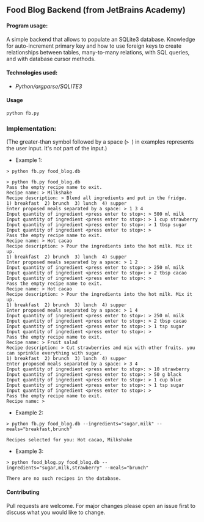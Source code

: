 ## Food Blog Backend (from JetBrains Academy)

#### Program usage: 
A simple backend that allows to populate an SQLite3 database. Knowledge for auto-increment primary key and how to use foreign keys to create relationships between tables, many-to-many relations, with SQL queries, and with database cursor methods.

#### Technologies used:
- *Python/argparse/SQLITE3*

#### Usage 
```
python fb.py
```

### Implementation:
(The greater-than symbol followed by a space (```> ```) in examples represents the user input. It's not part of the input.)

- Example 1: 

```
> python fb.py food_blog.db
```

```
> python fb.py food_blog.db
Pass the empty recipe name to exit.
Recipe name: > Milkshake
Recipe description: > Blend all ingredients and put in the fridge.
1) breakfast  2) brunch  3) lunch  4) supper
Enter proposed meals separated by a space: > 1 3 4
Input quantity of ingredient <press enter to stop>: > 500 ml milk
Input quantity of ingredient <press enter to stop>: > 1 cup strawberry
Input quantity of ingredient <press enter to stop>: > 1 tbsp sugar
Input quantity of ingredient <press enter to stop>: >
Pass the empty recipe name to exit.
Recipe name: > Hot cacao
Recipe description: > Pour the ingredients into the hot milk. Mix it up.
1) breakfast  2) brunch  3) lunch  4) supper
Enter proposed meals separated by a space: > 1 2
Input quantity of ingredient <press enter to stop>: > 250 ml milk
Input quantity of ingredient <press enter to stop>: > 2 tbsp cacao
Input quantity of ingredient <press enter to stop>: >
Pass the empty recipe name to exit.
Recipe name: > Hot cacao
Recipe description: > Pour the ingredients into the hot milk. Mix it up.
1) breakfast  2) brunch  3) lunch  4) supper
Enter proposed meals separated by a space: > 1 4
Input quantity of ingredient <press enter to stop>: > 250 ml milk
Input quantity of ingredient <press enter to stop>: > 2 tbsp cacao
Input quantity of ingredient <press enter to stop>: > 1 tsp sugar
Input quantity of ingredient <press enter to stop>: >
Pass the empty recipe name to exit.
Recipe name: > Fruit salad
Recipe description: > Cut strawberries and mix with other fruits. you can sprinkle everything with sugar.
1) breakfast  2) brunch  3) lunch  4) supper
Enter proposed meals separated by a space: > 3 4
Input quantity of ingredient <press enter to stop>: > 10 strawberry
Input quantity of ingredient <press enter to stop>: > 50 g black
Input quantity of ingredient <press enter to stop>: > 1 cup blue
Input quantity of ingredient <press enter to stop>: > 1 tsp sugar
Input quantity of ingredient <press enter to stop>: >
Pass the empty recipe name to exit.
Recipe name: > 
```

- Example 2:

```
> python fb.py food_blog.db --ingredients="sugar,milk" --meals="breakfast,brunch"
```

```
Recipes selected for you: Hot cacao, Milkshake
```

- Example 3:
```
> python food_blog.py food_blog.db --ingredients="sugar,milk,strawberry" --meals="brunch"
```

```
There are no such recipes in the database.
```

#### Contributing
Pull requests are welcome. For major changes please open an issue first to discuss what you would like to change.
